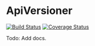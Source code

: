 # ApiVersioner
[![Build Status](https://travis-ci.org/zverseckas/api_versioner.svg?branch=master)](https://travis-ci.org/zverseckas/api_versioner)
[![Coverage Status](https://coveralls.io/repos/github/zverseckas/api_versioner/badge.svg?branch=master)](https://coveralls.io/github/zverseckas/api_versioner?branch=master)

Todo: Add docs.
